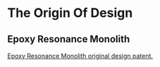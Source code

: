# The Origin Of Design
## Epoxy Resonance Monolith

[Epoxy Resonance Monolith original design patent.](https://www.tumblr.com/envisionourfuture/701180772057546752/dual-trtirium-core-power-source-the-question-is?source=share)
